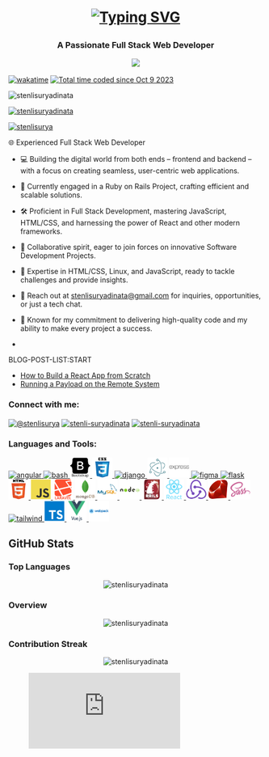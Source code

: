 <h1>
<p align="center" style="font-weight:bold;">
  <a href="https://git.io/typing-svg">
    <img src="https://readme-typing-svg.demolab.com?font=Fira+Code&pause=1000&width=435&lines=%F0%9F%91%8B+Hello, I'm Stenli Suryadinata+%F0%9F%91%8B" alt="Typing SVG" />
  </a>
</p>
</h1>

<h3 align="center">A Passionate Full Stack Web Developer</h3>

<p align="center"><img src="https://media.giphy.com/media/4rZA5D22301iMgrUNd/giphy.gif"></p>

[![wakatime](https://wakatime.com/badge/user/018b124a-ced9-441a-809d-e2bbb2c98617.svg)](https://wakatime.com/@018b124a-ced9-441a-809d-e2bbb2c98617)
<a href="https://wakatime.com/@018b124a-ced9-441a-809d-e2bbb2c98617"><img src="https://wakatime.com/badge/user/018b124a-ced9-441a-809d-e2bbb2c98617.svg" alt="Total time coded since Oct 9 2023" /></a>


<p align="left"> <img src="https://komarev.com/ghpvc/?username=stenlisuryadinata&label=Profile%20views&color=0e75b6&style=flat" alt="stenlisuryadinata" /> </p>

<p align="left"> <a href="https://github.com/ryo-ma/github-profile-trophy"><img src="https://github-profile-trophy.vercel.app/?username=stenlisuryadinata" alt="stenlisuryadinata" /></a> </p>
<p align="left"> <a href="https://twitter.com/stenlisurya" target="blank"><img src="https://img.shields.io/twitter/follow/stenlisurya?logo=twitter&style=for-the-badge" alt="stenlisurya" /></a> </p>

🌐 Experienced Full Stack Web Developer

- 💻 Building the digital world from both ends – frontend and backend – with a focus on creating seamless, user-centric web applications.

- 🚀 Currently engaged in a Ruby on Rails Project, crafting efficient and scalable solutions.

- 🛠️ Proficient in Full Stack Development, mastering JavaScript, HTML/CSS, and harnessing the power of React and other modern frameworks.

- 👥 Collaborative spirit, eager to join forces on innovative Software Development Projects.

- 💬 Expertise in HTML/CSS, Linux, and JavaScript, ready to tackle challenges and provide insights.

- 📧 Reach out at stenlisuryadinata@gmail.com for inquiries, opportunities, or just a tech chat.

- 🌟 Known for my commitment to delivering high-quality code and my ability to make every project a success.
- 

BLOG-POST-LIST:START 

- [How to Build a React App from Scratch](https://medium.com/@stenlisuryadinata/how-to-build-a-react-app-from-scratch-e454304d542e)
- [Running a Payload on the Remote System](https://medium.com/@stenlisuryadinata/running-a-payload-on-the-remote-system-568081839138)

<!-- BLOG-POST-LIST:END -->

<h3 align="left">Connect with me:</h3>
<p align="left">
<a href="https://twitter.com/stenlisurya" target="blank"><img align="center" src="https://raw.githubusercontent.com/rahuldkjain/github-profile-readme-generator/master/src/images/icons/Social/twitter.svg" alt="@stenlisurya" height="30" width="40" /></a>
<a href="https://www.linkedin.com/in/stenli-suryadinata-31972a43/" target="blank"><img align="center" src="https://raw.githubusercontent.com/rahuldkjain/github-profile-readme-generator/master/src/images/icons/Social/linked-in-alt.svg" alt="stenli-suryadinata" height="30" width="40" /></a>
<a href="https://www.hackerrank.com/elim_berkat" target="blank"><img align="center" src="https://raw.githubusercontent.com/rahuldkjain/github-profile-readme-generator/master/src/images/icons/Social/hackerrank.svg" alt="stenli-suryadinata" height="30" width="40" /></a>
</p>

<h3 align="left">Languages and Tools:</h3>
<p align="left"> <a href="https://angular.io" target="_blank" rel="noreferrer"> <img src="https://angular.io/assets/images/logos/angular/angular.svg" alt="angular" width="40" height="40"/> </a> <a href="https://www.gnu.org/software/bash/" target="_blank" rel="noreferrer"> <img src="https://www.vectorlogo.zone/logos/gnu_bash/gnu_bash-icon.svg" alt="bash" width="40" height="40"/> </a> <a href="https://getbootstrap.com" target="_blank" rel="noreferrer"> <img src="https://raw.githubusercontent.com/devicons/devicon/master/icons/bootstrap/bootstrap-plain-wordmark.svg" alt="bootstrap" width="40" height="40"/> </a> <a href="https://www.w3schools.com/css/" target="_blank" rel="noreferrer"> <img src="https://raw.githubusercontent.com/devicons/devicon/master/icons/css3/css3-original-wordmark.svg" alt="css3" width="40" height="40"/> </a> <a href="https://www.djangoproject.com/" target="_blank" rel="noreferrer"> <img src="https://cdn.worldvectorlogo.com/logos/django.svg" alt="django" width="40" height="40"/> </a> <a href="https://www.electronjs.org" target="_blank" rel="noreferrer"> <img src="https://raw.githubusercontent.com/devicons/devicon/master/icons/electron/electron-original.svg" alt="electron" width="40" height="40"/> </a> <a href="https://expressjs.com" target="_blank" rel="noreferrer"> <img src="https://raw.githubusercontent.com/devicons/devicon/master/icons/express/express-original-wordmark.svg" alt="express" width="40" height="40"/> </a> <a href="https://www.figma.com/" target="_blank" rel="noreferrer"> <img src="https://www.vectorlogo.zone/logos/figma/figma-icon.svg" alt="figma" width="40" height="40"/> </a> <a href="https://flask.palletsprojects.com/" target="_blank" rel="noreferrer"> <img src="https://www.vectorlogo.zone/logos/pocoo_flask/pocoo_flask-icon.svg" alt="flask" width="40" height="40"/> </a> <a href="https://www.w3.org/html/" target="_blank" rel="noreferrer"> <img src="https://raw.githubusercontent.com/devicons/devicon/master/icons/html5/html5-original-wordmark.svg" alt="html5" width="40" height="40"/> </a> <a href="https://developer.mozilla.org/en-US/docs/Web/JavaScript" target="_blank" rel="noreferrer"> <img src="https://raw.githubusercontent.com/devicons/devicon/master/icons/javascript/javascript-original.svg" alt="javascript" width="40" height="40"/> </a> <a href="https://laravel.com/" target="_blank" rel="noreferrer"> <img src="https://raw.githubusercontent.com/devicons/devicon/master/icons/laravel/laravel-plain-wordmark.svg" alt="laravel" width="40" height="40"/> </a> <a href="https://www.mongodb.com/" target="_blank" rel="noreferrer"> <img src="https://raw.githubusercontent.com/devicons/devicon/master/icons/mongodb/mongodb-original-wordmark.svg" alt="mongodb" width="40" height="40"/> </a> <a href="https://www.mysql.com/" target="_blank" rel="noreferrer"> <img src="https://raw.githubusercontent.com/devicons/devicon/master/icons/mysql/mysql-original-wordmark.svg" alt="mysql" width="40" height="40"/> </a> <a href="https://nodejs.org" target="_blank" rel="noreferrer"> <img src="https://raw.githubusercontent.com/devicons/devicon/master/icons/nodejs/nodejs-original-wordmark.svg" alt="nodejs" width="40" height="40"/> </a> <a href="https://rubyonrails.org" target="_blank" rel="noreferrer"> <img src="https://raw.githubusercontent.com/devicons/devicon/master/icons/rails/rails-original-wordmark.svg" alt="rails" width="40" height="40"/> </a> <a href="https://reactjs.org/" target="_blank" rel="noreferrer"> <img src="https://raw.githubusercontent.com/devicons/devicon/master/icons/react/react-original-wordmark.svg" alt="react" width="40" height="40"/> </a> <a href="https://redux.js.org" target="_blank" rel="noreferrer"> <img src="https://raw.githubusercontent.com/devicons/devicon/master/icons/redux/redux-original.svg" alt="redux" width="40" height="40"/> </a> <a href="https://www.ruby-lang.org/en/" target="_blank" rel="noreferrer"> <img src="https://raw.githubusercontent.com/devicons/devicon/master/icons/ruby/ruby-original.svg" alt="ruby" width="40" height="40"/> </a> <a href="https://sass-lang.com" target="_blank" rel="noreferrer"> <img src="https://raw.githubusercontent.com/devicons/devicon/master/icons/sass/sass-original.svg" alt="sass" width="40" height="40"/> </a> <a href="https://tailwindcss.com/" target="_blank" rel="noreferrer"> <img src="https://www.vectorlogo.zone/logos/tailwindcss/tailwindcss-icon.svg" alt="tailwind" width="40" height="40"/> </a> <a href="https://www.typescriptlang.org/" target="_blank" rel="noreferrer"> <img src="https://raw.githubusercontent.com/devicons/devicon/master/icons/typescript/typescript-original.svg" alt="typescript" width="40" height="40"/> </a> <a href="https://vuejs.org/" target="_blank" rel="noreferrer"> <img src="https://raw.githubusercontent.com/devicons/devicon/master/icons/vuejs/vuejs-original-wordmark.svg" alt="vuejs" width="40" height="40"/> </a> <a href="https://webpack.js.org" target="_blank" rel="noreferrer"> <img src="https://raw.githubusercontent.com/devicons/devicon/d00d0969292a6569d45b06d3f350f463a0107b0d/icons/webpack/webpack-original-wordmark.svg" alt="webpack" width="40" height="40"/> </a> </p>

## GitHub Stats

### Top Languages

<p align="center">
  <img src="https://github-readme-stats.vercel.app/api/top-langs?username=stenlisuryadinata&show_icons=true&locale=en&layout=compact&theme=radical" alt="stenlisuryadinata" />
</p>

### Overview

<p align="center">
  <img src="https://github-readme-stats.vercel.app/api?username=stenlisuryadinata&show_icons=true&locale=en&theme=radical" alt="stenlisuryadinata" />
</p>

### Contribution Streak

<p align="center">
  <img src="https://github-readme-streak-stats.herokuapp.com/?user=stenlisuryadinata&theme=radical" alt="stenlisuryadinata" />
</p>


<figure><embed src="https://wakatime.com/share/@stenlisuryadinata/d6d9a154-0049-44ec-a40a-b3049277f04a.svg"></embed></figure>

<!--
**stenlisuryadinata/stenlisuryadinata** is a ✨ _special_ ✨ repository because its `README.md` (this file) appears on your GitHub profile.

Here are some ideas to get you started:

- 🔭 I’m currently working on ...
- 🌱 I’m currently learning ...
- 👯 I’m looking to collaborate on ...
- 🤔 I’m looking for help with ...
- 💬 Ask me about ...
- 📫 How to reach me: ...
- 😄 Pronouns: ...
- ⚡ Fun fact: ...
-->
